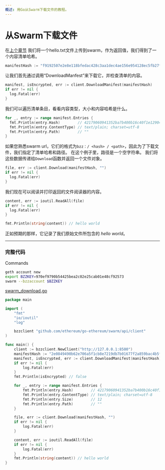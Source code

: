 ```yaml
---
概述: 用Go从Swarm下载文件的教程。
---
```


# 从Swarm下载文件

在[上个章节](../swarm-upload) 我们将一个hello.txt文件上传到swarm，作为返回值，我们得到了一个内容清单哈希。

```go
manifestHash := "f9192507e2e8e118bfedac428c3aa1dec4ae156e954128ec5fb27f63ee67bcac"
```

让我们首先通过调用“DownloadManfest”来下载它，并检查清单的内容。


```go
manifest, isEncrypted, err := client.DownloadManifest(manifestHash)
if err != nil {
  log.Fatal(err)
}
```

我们可以遍历清单条目，看看内容类型，大小和内容哈希是什么。

```go
for _, entry := range manifest.Entries {
  fmt.Println(entry.Hash)        // 42179060941352ba7b400b16c40f1e1290423a826de2a70587034dc14bc4ab2f
  fmt.Println(entry.ContentType) // text/plain; charset=utf-8
  fmt.Println(entry.Path)        // ""
}
```

如果您熟悉swarm url，它们的格式为`bzz：/ <hash> / <path>`，因此为了下载文件，我们指定了清单哈希和路径。 在这个例子里，路径是一个空字符串。 我们将这些数据传递给`Download`函数并返回一个文件对象。


```go
file, err := client.Download(manifestHash, "")
if err != nil {
  log.Fatal(err)
}
```

我们现在可以阅读并打印返回的文件阅读器的内容。

```go
content, err := ioutil.ReadAll(file)
if err != nil {
  log.Fatal(err)
}

fmt.Println(string(content)) // hello world
```

正如预期的那样，它记录了我们原始文件所包含的 *hello world*。

---

### 完整代码

Commands

```bash
geth account new
export BZZKEY=970ef9790b54425bea2c02e25cab01e48cf92573
swarm --bzzaccount $BZZKEY
```

[swarm_download.go](https://github.com/mhxw/ethereum-development-with-go-book/blob/main/code/swarm_download.go)

```go
package main

import (
	"fmt"
	"io/ioutil"
	"log"

	bzzclient "github.com/ethereum/go-ethereum/swarm/api/client"
)

func main() {
	client := bzzclient.NewClient("http://127.0.0.1:8500")
	manifestHash := "2e0849490b62e706a5f1cb8e7219db7b01677f2a859bac4b5f522afd2a5f02c0"
	manifest, isEncrypted, err := client.DownloadManifest(manifestHash)
	if err != nil {
		log.Fatal(err)
	}
	fmt.Println(isEncrypted) // false

	for _, entry := range manifest.Entries {
		fmt.Println(entry.Hash)        // 42179060941352ba7b400b16c40f1e1290423a826de2a70587034dc14bc4ab2f
		fmt.Println(entry.ContentType) // text/plain; charset=utf-8
		fmt.Println(entry.Size)        // 12
		fmt.Println(entry.Path)        // ""
	}

	file, err := client.Download(manifestHash, "")
	if err != nil {
		log.Fatal(err)
	}

	content, err := ioutil.ReadAll(file)
	if err != nil {
		log.Fatal(err)
	}
	fmt.Println(string(content)) // hello world
}
```
